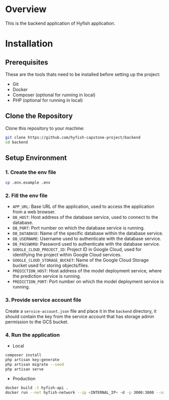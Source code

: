 # Overview
This is the backend application of Hyfish application.

# Installation
## Prerequisites
These are the tools thats need to be installed before setting up the project:
- Git
- Docker
- Composer (optional for running in local)
- PHP (optional for running in local)

## Clone the Repository
Clone this repository to your machine:
```sh
git clone https://github.com/hyfish-capstone-project/backend
cd backend
```

## Setup Environment
### 1. Create the env file
```sh
cp .env.example .env
```

### 2. Fill the env file
+ `APP_URL`: Base URL of the application, used to access the application from a web browser.
+ `DB_HOST`: Host address of the database service, used to connect to the database.
+ `DB_PORT`: Port number on which the database service is running.
+ `DB_DATABASE`: Name of the specific database within the database service.
+ `DB_USERNAME`: Username used to authenticate with the database service.
+ `DB_PASSWORD`: Password used to authenticate with the database service.
+ `GOOGLE_CLOUD_PROJECT_ID`: Project ID in Google Cloud, used for identifying the project within Google Cloud services.
+ `GOOGLE_CLOUD_STORAGE_BUCKET`: Name of the Google Cloud Storage bucket used for storing objects/files.
+ `PREDICTION_HOST`: Host address of the model deployment service, where the prediction service is running.
+ `PREDICTION_PORT`: Port number on which the model deployment service is running.

### 3. Provide service account file
Create a `service-account.json` file and place it in the `backend` directory, it should contain the key from the service account that has storage admin permission to the GCS bucket.

### 4. Run the application
+ Local
```sh
composer install
php artisan key:generate
php artisan migrate --seed
php artisan serve
```
+ Production
```sh
docker build -t hyfish-api .
docker run --net hyfish-network --ip <INTERNAL_IP> -d -p 3000:3000 --name hyfish-api-container hyfish-api
```
